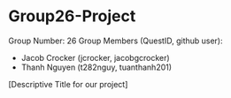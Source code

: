 # Group26-Project
Group Number: 26
Group Members (QuestID, github user):
* Jacob Crocker (jcrocker, jacobgcrocker)
* Thanh Nguyen (t282nguy, tuanthanh201)

[Descriptive Title for our project]
